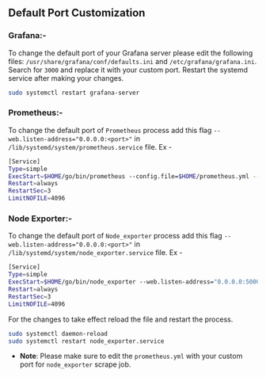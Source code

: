 ## Default Port Customization

### Grafana:-

To change the default port of your Grafana server please edit the following files: `/usr/share/grafana/conf/defaults.ini` and `/etc/grafana/grafana.ini`. Search for `3000` and replace it with your custom port. Restart the systemd service after making your changes.

```sh
sudo systemctl restart grafana-server
```

### Prometheus:-

To change the default port of `Prometheus` process add this flag `--web.listen-address="0.0.0.0:<port>"` in `/lib/systemd/system/prometheus.service` file. Ex -

```sh
[Service]
Type=simple
ExecStart=$HOME/go/bin/prometheus --config.file=$HOME/prometheus.yml --web.listen-address="0.0.0.0:5000"
Restart=always
RestartSec=3
LimitNOFILE=4096
```

### Node Exporter:-

To change the default port of `Node_exporter` process add this flag `--web.listen-address="0.0.0.0:<port>"` in `/lib/systemd/system/node_exporter.service` file. Ex -

```sh
[Service]
Type=simple
ExecStart=$HOME/go/bin/node_exporter --web.listen-address="0.0.0.0:5000"
Restart=always
RestartSec=3
LimitNOFILE=4096
```
For the changes to take effect reload the file and restart the process.

```bash
sudo systemctl daemon-reload
sudo systemctl restart node_exporter.service
```
- **Note**: Please make sure to edit the `prometheus.yml` with your custom port for `node_exporter` scrape job.

